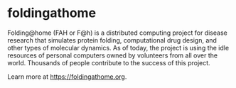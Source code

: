 # foldingathome
Folding@home (FAH or F@h) is a distributed computing project for disease research that simulates protein folding, computational drug design, and other types of molecular dynamics. As of today, the project is using the idle resources of personal computers owned by volunteers from all over the world. Thousands of people contribute to the success of this project.

Learn more at https://foldingathome.org.